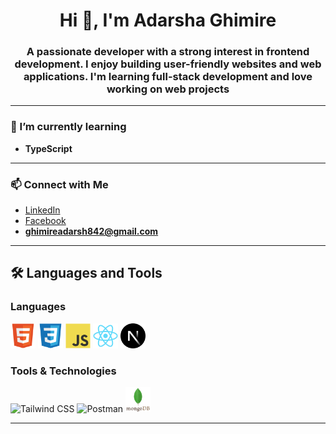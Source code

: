 <h1 align="center">Hi 👋, I'm Adarsha Ghimire</h1>
<h3 align="center">A passionate developer with a strong interest in frontend development. I enjoy building user-friendly websites and web applications. I'm learning full-stack development and love working on web projects</h3>

---

### 🌱 I’m currently learning
- **TypeScript**
---

### 📫 Connect with Me
- [LinkedIn](https://www.linkedin.com/in/adarsh-ghimire-7893a031b/)
- [Facebook](https://www.facebook.com/adarsh.ghimire.651977)
-  **ghimireadarsh842@gmail.com**

---

## 🛠️ Languages and Tools

### **Languages**
<p>
  <img src="https://raw.githubusercontent.com/devicons/devicon/master/icons/html5/html5-original.svg" alt="HTML5" width="40" height="40"/>
  <img src="https://raw.githubusercontent.com/devicons/devicon/master/icons/css3/css3-original.svg" alt="CSS3" width="40" height="40"/>
  <img src="https://raw.githubusercontent.com/devicons/devicon/master/icons/javascript/javascript-original.svg" alt="JavaScript" width="40" height="40"/>
  <img src="https://raw.githubusercontent.com/devicons/devicon/master/icons/react/react-original.svg" alt="React" width="40" height="40"/>
  <img src="https://raw.githubusercontent.com/devicons/devicon/master/icons/nextjs/nextjs-original.svg" alt="Next.js" width="40" height="40"/>
</p>

### **Tools & Technologies**
<p>
  <img src="https://www.vectorlogo.zone/logos/tailwindcss/tailwindcss-icon.svg" alt="Tailwind CSS" width="40" height="40"/>
  <img src="https://www.vectorlogo.zone/logos/getpostman/getpostman-icon.svg" alt="Postman" width="40" height="40"/>
  <img src="https://raw.githubusercontent.com/devicons/devicon/master/icons/mongodb/mongodb-original-wordmark.svg" alt="MongoDB" width="40" height="40"/>
</p>

---
